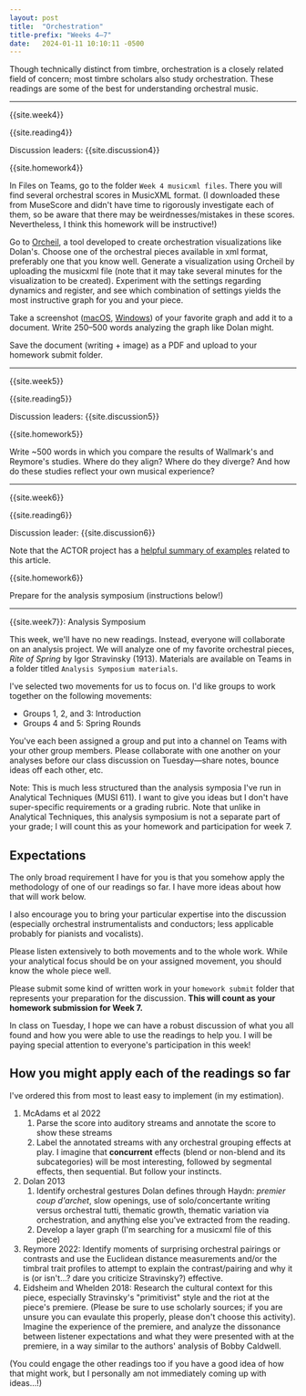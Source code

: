 ```yaml
---
layout: post
title:  "Orchestration"
title-prefix: "Weeks 4–7"
date:   2024-01-11 10:10:11 -0500
---
```


Though technically distinct from timbre, orchestration is a closely related field of concern; most timbre scholars also study orchestration. These readings are some of the best for understanding orchestral music.

-------

{{site.week4}}

{{site.reading4}}

Discussion leaders: {{site.discussion4}}

{{site.homework4}}

In Files on Teams, go to the folder `Week 4 musicxml files`. There you will find several orchestral scores in MusicXML format. (I downloaded these from MuseScore and didn't have time to rigorously investigate each of them, so be aware that there may be weirdnesses/mistakes in these scores. Nevertheless, I think this homework will be instructive!)

Go to [Orcheil](http://orcheil.ca), a tool developed to create orchestration visualizations like Dolan's. Choose one of the orchestral pieces available in xml format, preferably one that you know well. Generate a visualization using Orcheil by uploading the musicxml file (note that it may take several minutes for the visualization to be created). Experiment with the settings regarding dynamics and register, and see which combination of settings yields the most instructive graph for you and your piece.

Take a screenshot ([macOS](https://support.apple.com/guide/mac-help/take-a-screenshot-mh26782/mac), [Windows](https://www.microsoft.com/en-us/windows/learning-center/how-to-screenshot-windows-11)) of your favorite graph and add it to a document. Write 250–500 words analyzing the graph like Dolan might. 

Save the document (writing + image) as a PDF and upload to your homework submit folder.


-------

{{site.week5}}

{{site.reading5}}

Discussion leaders: {{site.discussion5}}

{{site.homework5}}

Write ~500 words in which you compare the results of Wallmark's and Reymore's studies. Where do they align? Where do they diverge? And how do these studies reflect your own musical experience?

-------

{{site.week6}}

{{site.reading6}}

Discussion leader: {{site.discussion6}}

Note that the ACTOR project has a [helpful summary of examples](https://timbreandorchestration.org/tor/modules/taxonomy/orchestral-grouping-effects/introduction) related to this article.

{{site.homework6}}

Prepare for the analysis symposium (instructions below!)

-------

{{site.week7}}: Analysis Symposium

This week, we'll have no new readings. Instead, everyone will collaborate on an analysis project. We will analyze one of my favorite orchestral pieces, *Rite of Spring* by Igor Stravinsky (1913). Materials are available on Teams in a folder titled `Analysis Symposium materials`.

I've selected two movements for us to focus on. I'd like groups to work together on the following movements:

* Groups 1, 2, and 3: Introduction
* Groups 4 and 5: Spring Rounds

You've each been assigned a group and put into a channel on Teams with your other group members. Please collaborate with one another on your analyses before our class discussion on Tuesday—share notes, bounce ideas off each other, etc.

<div class="border-box">Note: This is much less structured than the analysis symposia I've run in Analytical Techniques (MUSI 611). I want to give you ideas but I don't have super-specific requirements or a grading rubric. Note that unlike in Analytical Techniques, this analysis symposium is not a separate part of your grade; I will count this as your homework and participation for week 7. </div>

## Expectations

The only broad requirement I have for you is that you somehow apply the methodology of one of our readings so far. I have more ideas about how that will work below.

I also encourage you to bring your particular expertise into the discussion (especially orchestral instrumentalists and conductors; less applicable probably for pianists and vocalists).

Please listen extensively to both movements and to the whole work. While your analytical focus should be on your assigned movement, you should know the whole piece well.

Please submit some kind of written work in your `homework submit` folder that represents your preparation for the discussion. **This will count as your homework submission for Week 7.**

In class on Tuesday, I hope we can have a robust discussion of what you all found and how you were able to use the readings to help you. I will be paying special attention to everyone's participation in this week!

## How you might apply each of the readings so far

I've ordered this from most to least easy to implement (in my estimation).

1. McAdams et al 2022
   1. Parse the score into auditory streams and annotate the score to show these streams
   2. Label the annotated streams with any orchestral grouping effects at play. I imagine that **concurrent** effects (blend or non-blend and its subcategories) will be most interesting, followed by segmental effects, then sequential. But follow your instincts.
2. Dolan 2013
   1. Identify orchestral gestures Dolan defines through Haydn: *premier coup d'archet*, slow openings, use of solo/concertante writing versus orchestral tutti, thematic growth, thematic variation via orchestration, and anything else you've extracted from the reading.
   2. Develop a layer graph (I'm searching for a musicxml file of this piece)
3. Reymore 2022: Identify moments of surprising orchestral pairings or contrasts and use the Euclidean distance measurements and/or the timbral trait profiles to attempt to explain the contrast/pairing and why it is (or isn't…? dare you criticize Stravinsky?) effective.
4. Eidsheim and Whelden 2018: Research the cultural context for this piece, especially Stravinsky's "primitivist" style and the riot at the piece's premiere. (Please be sure to use scholarly sources; if you are unsure you can evaulate this properly, please don't choose this activity). Imagine the experience of the premiere, and analyze the dissonance between listener expectations and what they were presented with at the premiere, in a way similar to the authors' analysis of Bobby Caldwell. 

(You could engage the other readings too if you have a good idea of how that might work, but I personally am not immediately coming up with ideas…!)